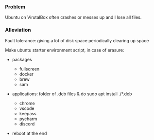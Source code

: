 ### Problem
Ubuntu on VirutalBox often crashes or messes up and I lose all files.

### Alleviation

Fault tolerance:
giving a lot of disk space
periodically clearing up space

Make ubuntu starter environment script, in case of erasure:
- packages
  - fullscreen
  - docker
  - brew
  - sam

- applications: folder of .deb files & do sudo apt install ./*.deb
  - chrome
  - vscode
  - keepass
  - pycharm
  - discord


- reboot at the end
